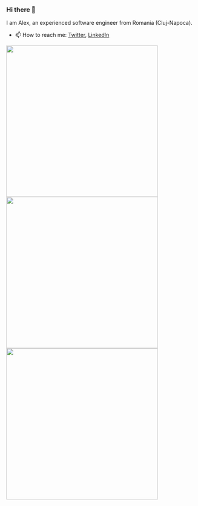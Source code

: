 ### Hi there 👋

<!--
**alexo/alexo** is a ✨ _special_ ✨ repository because its `README.md` (this file) appears on your GitHub profile.

Here are some ideas to get you started:

- 🔭 I’m currently working on ...
- 🌱 I’m currently learning ...
- 👯 I’m looking to collaborate on ...
- 🤔 I’m looking for help with ...
- 💬 Ask me about ...
- 📫 How to reach me: ...
- 😄 Pronouns: ...
- ⚡ Fun fact: ...
-->
I am Alex, an experienced software engineer from Romania (Cluj-Napoca). 

- 📫 How to reach me: [Twitter](https://twitter.com/alexobjelean), [LinkedIn](https://www.linkedin.com/in/alexobjelean/)

<img width=400 src='https://github-readme-stats.vercel.app/api?username=alexo&theme=vue-dark&show_icons=true&hide_border=true&count_private=true' />
<img width=400 src='https://github-readme-streak-stats.herokuapp.com/?user=alexo&theme=vue-dark&hide_border=true' />
<img width=400 src='https://github-readme-stats.vercel.app/api/top-langs/?username=alexo&theme=vue-dark&show_icons=true&hide_border=true&layout=compact' />
